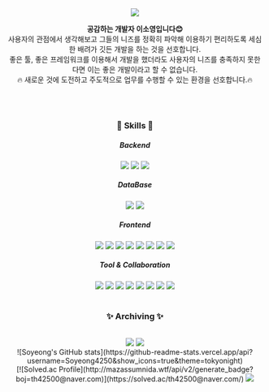 <div class="container" align=center>
<img src="https://capsule-render.vercel.app/api?type=waving&color=0583D2&height=300&section=header&text=Soyeong's%20GitHub&desc=welcome🖐&descAlign=50&descAlignY=30&fontSize=80&fontColor=ffffff" />

<p>
  <b>공감하는 개발자 이소영입니다😊</b><br />
  사용자의 관점에서 생각해보고 그들의 니즈를 정확히 파악해 이용하기 편리하도록 세심한 배려가 깃든 개발을 하는 것을 선호합니다. <br />
  좋은 툴, 좋은 프레임워크를 이용해서 개발을 했더라도 사용자의 니즈를 충족하지 못한다면 이는 좋은 개발이라고 할 수 없습니다.
  <br />
  🔥 새로운 것에 도전하고 주도적으로 업무를 수행할 수 있는 환경을 선호합니다.🔥
</p>
<br />
<br />
<h3>📌 Skills 📌</h3>
<h5>Backend</h5>
<img src="https://img.shields.io/badge/java-007396?style=for-the-badge&logo=java&logoColor=white">
<img src="https://img.shields.io/badge/spring-6DB33F?style=for-the-badge&logo=spring&logoColor=white">
<img src="https://img.shields.io/badge/springboot-6DB33F?style=for-the-badge&logo=springboot&logoColor=white">
<br />
<h5>DataBase</h5>
<img src="https://img.shields.io/badge/mysql-4479A1?style=for-the-badge&logo=mysql&logoColor=white">
<img src="https://img.shields.io/badge/mariaDB-003545?style=for-the-badge&logo=mariaDB&logoColor=white">
<br />
<h5>Frontend</h5>
<img src="https://img.shields.io/badge/html5-E34F26?style=for-the-badge&logo=html5&logoColor=white">
<img src="https://img.shields.io/badge/css-1572B6?style=for-the-badge&logo=css3&logoColor=white">
<img src="https://img.shields.io/badge/javascript-F7DF1E?style=for-the-badge&logo=javascript&logoColor=black">
<img src="https://img.shields.io/badge/jQuery-0769AD?style=for-the-badge&logo=jQuery&logoColor=white">
<img src="https://img.shields.io/badge/vue.js-4FC08D?style=for-the-badge&logo=vue.js&logoColor=white">
<img src="https://img.shields.io/badge/bootstrap-7952B3?style=for-the-badge&logo=bootstrap&logoColor=white">
<img src="https://img.shields.io/badge/apache tomcat-F8DC75?style=for-the-badge&logo=apachetomcat&logoColor=white">
<img src="https://img.shields.io/badge/Aframe-EF2D5E?style=for-the-badge&logo=Aframe&logoColor=white">
<br />
<h5>Tool & Collaboration</h5>
<img src="https://img.shields.io/badge/Eclipse-2C2255?style=for-the-badge&logo=Eclipse&logoColor=white">
<img src="https://img.shields.io/badge/Visual%20Studio%20Code-007ACC?style=for-the-badge&logo=Visual%20Studio%20Code&logoColor=white">
<img src="https://img.shields.io/badge/github-181717?style=for-the-badge&logo=GitHub&logoColor=white">
<img src="https://img.shields.io/badge/git-F05032?style=for-the-badge&logo=git&logoColor=white">
<img src="https://img.shields.io/badge/Jira%20Software-0052CC?style=for-the-badge&logo=Jira%20Software&logoColor=white">
<img src="https://img.shields.io/badge/Notion-000000?style=for-the-badge&logo=Notion&logoColor=white">
<img src="https://img.shields.io/badge/Mattermost-0058CC?style=for-the-badge&logo=Mattermost&logoColor=white">
<img src="https://img.shields.io/badge/Blender-F5792A?style=for-the-badge&logo=Blender&logoColor=white">
<br />
<br />
<h3> ✨ Archiving ✨ </h3>
  <br />
<div align="center">
<a href="https://hits.seeyoufarm.com"><img src="https://hits.seeyoufarm.com/api/count/incr/badge.svg?url=https%3A%2F%2Fgithub.com%2FSoyeong4250%2Fhit-counter&count_bg=%23000000&title_bg=%23000000&icon=github.svg&icon_color=%23FFFFFF&title=GitHub&edge_flat=true"/></a>
<a href="https://hits.seeyoufarm.com"><img src="https://hits.seeyoufarm.com/api/count/incr/badge.svg?url=https%3A%2F%2Fichijeochi.tistory.com%2Fhit-counter&count_bg=%23FF7D00&title_bg=%23FF7D00&icon=micro-dot-blog.svg&icon_color=%23FFFFFF&title=TiStory&edge_flat=true"/></a>
</div>
![Soyeong's GitHub stats](https://github-readme-stats.vercel.app/api?username=Soyeong4250&show_icons=true&theme=tokyonight)
  <br />
[![Solved.ac Profile](http://mazassumnida.wtf/api/v2/generate_badge?boj=th42500@naver.com)](https://solved.ac/th42500@naver.com/)
<img src="https://capsule-render.vercel.app/api?type=waving&color=0583D2&height=200&section=footer" />
</div>

